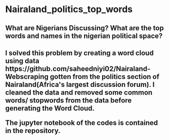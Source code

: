 # Nairaland_politics_top_words

<h2>What are Nigerians Discussing? What are the top words and names in the nigerian political space?<h2>
I solved this problem by creating a word cloud using data <a>https://github.com/saheedniyi02/Nairaland-Webscraping</a> gotten from the politics section of Nairaland(Africa's largest discussion forum). I cleaned the data and removed some common words/ stopwords from the data before generating the Word Cloud.

The jupyter notebook of the codes is contained in the repository.
